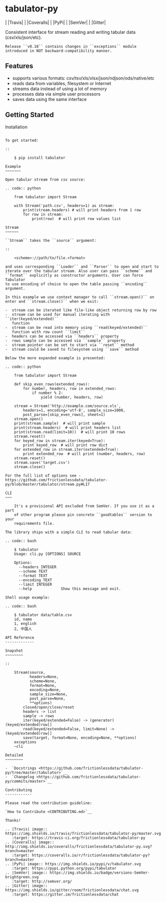tabulator-py
============

| |Travis|
| |Coveralls|
| |PyPi|
| |SemVer|
| |Gitter|

Consistent interface for stream reading and writing tabular data
(csv/xls/json/etc).

    Release ``v0.10`` contains changes in ``exceptions`` module
    introduced in NOT backward-compatibility manner.

Features
--------

-  supports various formats: csv/tsv/xls/xlsx/json/ndjson/ods/native/etc
-  reads data from variables, filesystem or Internet
-  streams data instead of using a lot of memory
-  processes data via simple user processors
-  saves data using the same interface

Getting Started
---------------

Installation
~~~~~~~~~~~~

To get started:

::

    $ pip install tabulator

Example
~~~~~~~

Open tabular stream from csv source:

.. code:: python

    from tabulator import Stream

    with Stream('path.csv', headers=1) as stream:
        print(stream.headers) # will print headers from 1 row
        for row in stream:
            print(row)  # will print row values list

Stream
~~~~~~

``Stream`` takes the ``source`` argument:

::

    <scheme>://path/to/file.<format>

and uses corresponding ``Loader`` and ``Parser`` to open and start to
iterate over the tabular stream. Also user can pass ``scheme`` and
``format`` explicitly as constructor arguments. User can force Tabulator
to use encoding of choice to open the table passing ``encoding``
argument.

In this example we use context manager to call ``stream.open()`` on
enter and ``stream.close()`` when we exit:

-  stream can be iterated like file-like object returning row by row
-  stream can be used for manual iterating with ``iter(keyed/extended)``
   function
-  stream can be read into memory using ``read(keyed/extended)``
   function with row count ``limit``
-  headers can be accessed via ``headers`` property
-  rows sample can be accessed via ``sample`` property
-  stream pointer can be set to start via ``reset`` method
-  stream could be saved to filesystem using ``save`` method

Below the more expanded example is presented:

.. code:: python

    from tabulator import Stream

    def skip_even_rows(extended_rows):
        for number, headers, row in extended_rows:
            if number % 2:
                yield (number, headers, row)

    stream = Stream('http://example.com/source.xls',
        headers=1, encoding='utf-8', sample_size=1000,
        post_parse=[skip_even_rows], sheet=1)
    stream.open()
    print(stream.sample)  # will print sample
    print(stream.headers)  # will print headers list
    print(stream.read(limit=10))  # will print 10 rows
    stream.reset()
    for keyed_row in stream.iter(keyed=True):
        print keyed_row  # will print row dict
    for extended_row in stream.iter(extended=True):
        print extended_row  # will print (number, headers, row)
    stream.reset()
    stream.save('target.csv')
    stream.close()

For the full list of options see -
https://github.com/frictionlessdata/tabulator-py/blob/master/tabulator/stream.py#L17

CLI
~~~

    It's a provisional API excluded from SemVer. If you use it as a part
    of other program please pin concrete ``goodtables`` version to your
    requirements file.

The library ships with a simple CLI to read tabular data:

.. code:: bash

    $ tabulator
    Usage: cli.py [OPTIONS] SOURCE

    Options:
      --headers INTEGER
      --scheme TEXT
      --format TEXT
      --encoding TEXT
      --limit INTEGER
      --help             Show this message and exit.

Shell usage example:

.. code:: bash

    $ tabulator data/table.csv
    id, name
    1, english
    2, 中国人

API Reference
-------------

Snapshot
~~~~~~~~

::

    Stream(source,
           headers=None,
           scheme=None,
           format=None,
           encoding=None,
           sample_size=None,
           post_parse=None,
           **options)
        closed/open/close/reset
        headers -> list
        sample -> rows
        iter(keyed/extended=False) -> (generator) (keyed/extended)row[]
        read(keyed/extended=False, limit=None) -> (keyed/extended)row[]
        save(target, format=None, encoding=None, **options)
    exceptions
    ~cli

Detailed
~~~~~~~~

-  `Docstrings <https://github.com/frictionlessdata/tabulator-py/tree/master/tabulator>`__
-  `Changelog <https://github.com/frictionlessdata/tabulator-py/commits/master>`__

Contributing
------------

Please read the contribution guideline:

`How to Contribute <CONTRIBUTING.md>`__

Thanks!

.. |Travis| image:: https://img.shields.io/travis/frictionlessdata/tabulator-py/master.svg
   :target: https://travis-ci.org/frictionlessdata/tabulator-py
.. |Coveralls| image:: http://img.shields.io/coveralls/frictionlessdata/tabulator-py.svg?branch=master
   :target: https://coveralls.io/r/frictionlessdata/tabulator-py?branch=master
.. |PyPi| image:: https://img.shields.io/pypi/v/tabulator.svg
   :target: https://pypi.python.org/pypi/tabulator
.. |SemVer| image:: https://img.shields.io/badge/versions-SemVer-brightgreen.svg
   :target: http://semver.org/
.. |Gitter| image:: https://img.shields.io/gitter/room/frictionlessdata/chat.svg
   :target: https://gitter.im/frictionlessdata/chat
